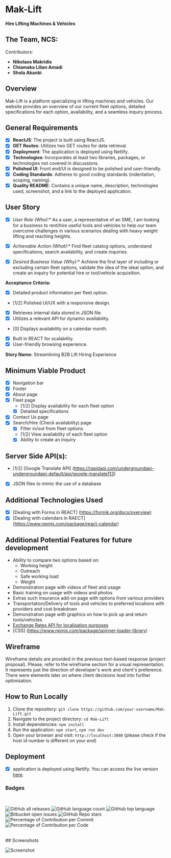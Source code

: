 # Mak-Lift

**Hire Lifting Machines & Vehicles**

## The Team, NCS:
Contributors:
- **Nikolaos Makridis**
- **Chiamaka Lilian Amadi**
- **Shola Akanbi**

## Overview

Mak-Lift is a platform specializing in lifting machines and vehicles. Our website provides an overview of our current fleet options, detailed specifications for each option, availability, and a seamless inquiry process.

## General Requirements

- [x] **ReactJS**: The project is built using ReactJS.
- [x] **GET Routes**: Utilizes two GET routes for data retrieval.
- [x] **Deployment**: The application is deployed using Netlify.
- [x] **Technologies**: Incorporates at least two libraries, packages, or technologies not covered in discussions.
- [x] **Polished UI**: Front end/UI is designed to be polished and user-friendly.
- [x] **Coding Standards**: Adheres to good coding standards (indentation, scoping, naming).
- [x] **Quality README**: Contains a unique name, description, technologies used, screenshot, and a link to the deployed application.

## User Story

- [x] *User Role (Who):** As a user, a representative of an SME, I am looking for a business to rent/hire useful tools and vehicles to help our team overcome challenges in various scenarios dealing with heavy weight lifting and reaching heights.

- [x] *Achievable Action (What):** Find fleet catalog options, understand specifications, search availability, and create inquiries.

- [x] *Desired Business Value (Why):** Achieve the first layer of including or excluding certain fleet options, validate the idea of the ideal option, and create an inquiry for potential hire or tool/vehicle acquisition.

**Acceptance Criteria:**
- [x] Detailed product information per fleet option.
- [1/2] Polished UI/UX with a responsive design.
- [x] Retrieves internal data stored in JSON file.
- [x] Utilizes a relevant API for dynamic availability.
- [0] Displays availability on a calendar month.
- [x] Built in REACT for scalability.
- [x] User-friendly browsing experience.

**Story Name:** 
Streamlining B2B Lift Hiring Experience

## Minimum Viable Product

- [x] Navigation bar
- [x] Footer
- [x] About page
- [x] Fleet page
  - [1/2] Display availability for each fleet option
  - [x] Detailed specifications
- [x] Contact Us page
- [x] Search/Hire (Check availability) page
  - [x] Filter in/out from fleet options
  - [1/2] View availability of each fleet option
  - [x] Ability to create an inquiry

## Server Side API(s):

- [1/2] [Google Translate API] (https://rapidapi.com/undergroundapi-undergroundapi-default/api/google-translate113)
- [x] JSON files to mimic the use of a database

## Additional Technologies Used

- [x] [Dealing with Forms in REACT] (https://formik.org/docs/overview)
- [X] [Dealing with calendars in RAECT] (https://www.npmjs.com/package/react-calendar)

## Additional Potential Features for future development

- Ability to compare two options based on:
  - Working height
  - Outreach
  - Safe working load
  - Weight
- Demonstration page with videos of fleet and usage
- Basic training on usage with videos and photos
- Extras such insurance add-on page with options from various providers
- Transportation/Delivery of tools and vehicles to preferred locations with providers and cost breakdown
- Demonstration page with graphics on how to pick up and return tools/vehicles
- [Exchange Rates API for localisation purposes](https://rapidapi.com/principalapis/api/currency-conversion-and-exchange-rates/)
- [CSS] (https://www.npmjs.com/package/spinner-loader-library)
  
## Wireframe

Wireframe details are provided in the previous text-based response (project proposal). Please, refer to the wireframe section for a visual representation. It represents just the direction of developer's work and client's preference. There were elements later on where client decisions lead into further optimisation.

## How to Run Locally

1. Clone the repository: `git clone https://github.com/your-username/Mak-Lift.git`
2. Navigate to the project directory: `cd Mak-Lift`
3. Install dependencies: `npm install`
4. Run the application: `npm start`, `npm run dev`
5. Open your browser and visit: `http://localhost:3000` (please check if the host id number is different on your end)

## Deployment

- [x]  application is deployed using Netlify. You can access the live version [here](https://your-netlify-deployment-url).

### Badges

<br>

![GitHub all releases](https://img.shields.io/github/downloads/nikomakr/mak-lift/total)
![GitHub language count](https://img.shields.io/github/languages/count/nikomakr/mak-lift)
![GitHub top language](https://img.shields.io/github/languages/top/nikomakr/mak-lift?color=yellow)
![Bitbucket open issues](https://img.shields.io/bitbucket/issues/nikomakr/mak-lift)
![GitHub Repo stars](https://img.shields.io/github/stars/nikomakr/mak-lift?style=social)
![Percentage of Contribution per Commit](https://img.shields.io/github/commit-activity/m/nikomakr/mak-lift)
![Percentage of Contribution per Code](https://img.shields.io/github/contributors-anon/nikomakr/mak-lift)

<br>
## Screenshots

![Screenshot](path/to/screenshot.png)
